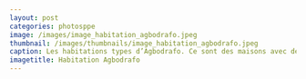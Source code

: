 ```yaml
---
layout: post
categories: photosppe
image: /images/image_habitation_agbodrafo.jpeg
thumbnail: /images/thumbnails/image_habitation_agbodrafo.jpeg
caption: Les habitations types d’Agbodrafo. Ce sont des maisons avec des cours intérieures très agréables à vivre
imagetitle: Habitation Agbodrafo
---
```

